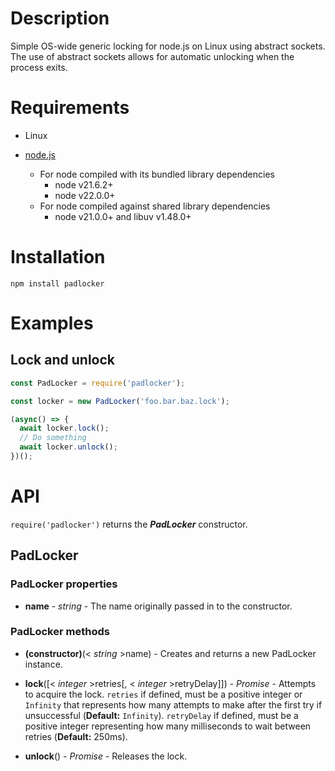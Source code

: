 # Description

Simple OS-wide generic locking for node.js on Linux using abstract sockets.
The use of abstract sockets allows for automatic unlocking when the process exits.

# Requirements

* Linux

* [node.js](http://nodejs.org/)
  * For node compiled with its bundled library dependencies
    * node v21.6.2+
    * node v22.0.0+
  * For node compiled against shared library dependencies
    * node v21.0.0+ and libuv v1.48.0+

# Installation

    npm install padlocker

# Examples

## Lock and unlock

```js
const PadLocker = require('padlocker');

const locker = new PadLocker('foo.bar.baz.lock');

(async() => {
  await locker.lock();
  // Do something
  await locker.unlock();
})();

```

# API

`require('padlocker')` returns the **_PadLocker_** constructor.

## PadLocker

### PadLocker properties

* **name** - _string_ - The name originally passed in to the constructor.

### PadLocker methods

* **(constructor)**(< _string_ >name) - Creates and returns a new PadLocker instance.

* **lock**([< _integer_ >retries[, < _integer_ >retryDelay]]) - _Promise_ - Attempts to acquire the lock. `retries` if defined, must be a positive integer or `Infinity` that represents how many attempts to make after the first try if unsuccessful (**Default:** `Infinity`). `retryDelay` if defined, must be a positive integer representing how many milliseconds to wait between retries (**Default:** 250ms).

* **unlock**() - _Promise_ - Releases the lock.
